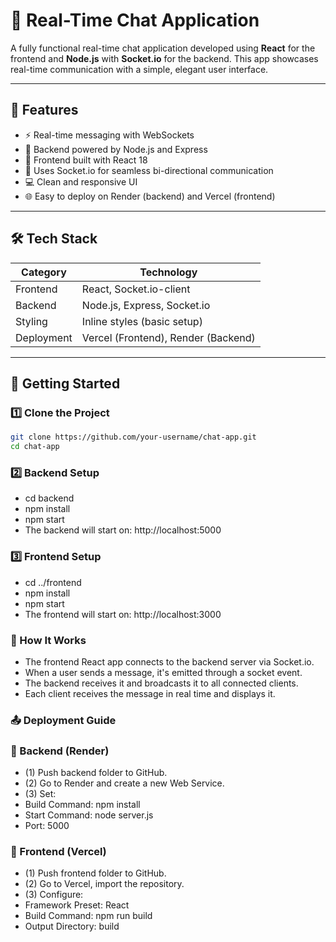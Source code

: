 # 💬 Real-Time Chat Application

A fully functional real-time chat application developed using **React** for the frontend and **Node.js** with **Socket.io** for the backend. This app showcases real-time communication with a simple, elegant user interface.

---

## 🌟 Features

- ⚡ Real-time messaging with WebSockets
- 🔧 Backend powered by Node.js and Express
- 🎨 Frontend built with React 18
- 🔌 Uses Socket.io for seamless bi-directional communication
- 💻 Clean and responsive UI
- 🌐 Easy to deploy on Render (backend) and Vercel (frontend)

---

## 🛠 Tech Stack

| Category      | Technology            |
|---------------|------------------------|
| Frontend      | React, Socket.io-client |
| Backend       | Node.js, Express, Socket.io |
| Styling       | Inline styles (basic setup) |
| Deployment    | Vercel (Frontend), Render (Backend) |

---

## 🚀 Getting Started

### 1️⃣ Clone the Project

```bash
git clone https://github.com/your-username/chat-app.git
cd chat-app
```

### 2️⃣ Backend Setup

- cd backend
- npm install
- npm start
- The backend will start on: http://localhost:5000

### 3️⃣ Frontend Setup

- cd ../frontend
- npm install
- npm start
- The frontend will start on: http://localhost:3000

 ### 🔄 How It Works

- The frontend React app connects to the backend server via Socket.io.
- When a user sends a message, it's emitted through a socket event.
- The backend receives it and broadcasts it to all connected clients.
- Each client receives the message in real time and displays it.

### 📤 Deployment Guide
### 📌 Backend (Render)
- (1) Push backend folder to GitHub.
- (2) Go to Render and create a new Web Service.
- (3) Set:
- Build Command: npm install
- Start Command: node server.js
- Port: 5000

### 📌 Frontend (Vercel)
- (1) Push frontend folder to GitHub.
- (2) Go to Vercel, import the repository.
- (3) Configure:
- Framework Preset: React
- Build Command: npm run build
- Output Directory: build
